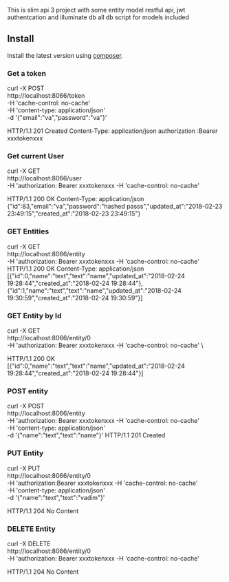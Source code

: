 This is slim api 3  project with some entity model restful api, jwt authentcation and illuminate db
all db script for models included


## Install

Install the latest version using [composer](https://getcomposer.org/).


### Get a token
curl -X POST \
  http://localhost:8066/token \
  -H 'cache-control: no-cache' \
  -H 'content-type: application/json' \
  -d '{"email":"va","password":"va"}'
 
HTTP/1.1 201 Created
Content-Type: application/json
authorization :Bearer xxxtokenxxx



 ### Get current User
 curl -X GET \
   http://localhost:8066/user \
   -H 'authorization: Bearer xxxtokenxxx
   -H 'cache-control: no-cache'
 
 HTTP/1.1 200 OK
 Content-Type: application/json 
 {"id":83,"email":"va","password":"hashed passs","updated_at":"2018-02-23 23:49:15","created_at":"2018-02-23 23:49:15"}
   
 
 ### GET Entities 
 curl -X GET \
   http://localhost:8066/entity \
   -H 'authorization: Bearer xxxtokenxxx
   -H 'cache-control: no-cache' \
  HTTP/1.1 200 OK
 Content-Type: application/json    
 [{"id":0,"name":"text","text":"name","updated_at":"2018-02-24 19:28:44","created_at":"2018-02-24 19:28:44"},{"id":1,"name":"text","text":"name","updated_at":"2018-02-24 19:30:59","created_at":"2018-02-24 19:30:59"}] 
 
 ### GET Entity by Id
  curl -X GET \
    http://localhost:8066/entity/0 \
    -H 'authorization: Bearer xxxtokenxxx
    -H 'cache-control: no-cache' \
    
   HTTP/1.1 200 OK   
  [{"id":0,"name":"text","text":"name","updated_at":"2018-02-24 19:28:44","created_at":"2018-02-24 19:28:44"}] 
  
 
 ### POST entity
 curl -X POST \
   http://localhost:8066/entity \
   -H 'authorization: Bearer xxxtokenxxx
   -H 'cache-control: no-cache' \
   -H 'content-type: application/json' \
   -d '{"name":"text","text":"name"}'
  HTTP/1.1 201 Created   
 
 ### PUT Entity
 curl -X PUT \
   http://localhost:8066/entity/0 \
   -H 'authorization:Bearer xxxtokenxxx
   -H 'cache-control: no-cache' \
   -H 'content-type: application/json' \
   -d '{"name":"text","text":"vadim"}'
   
   
  HTTP/1.1 204 No Content  
 
 ### DELETE Entity
  curl -X DELETE \
    http://localhost:8066/entity/0 \
    -H 'authorization: Bearer xxxtokenxxx
    -H 'cache-control: no-cache'
  
  HTTP/1.1 204 No Content  
